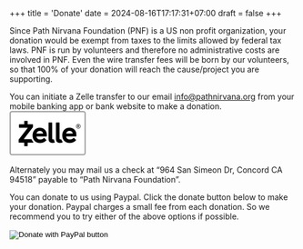 +++
title = 'Donate'
date = 2024-08-16T17:17:31+07:00
draft = false
+++

Since Path Nirvana Foundation (PNF) is a US non profit organization, your donation would be exempt from taxes to the limits allowed by federal tax laws. PNF is run by volunteers and therefore no administrative costs are involved in PNF. Even the wire transfer fees will be born by our volunteers, so that 100% of your donation will reach the cause/project you are supporting.

You can initiate a Zelle transfer to our email info@pathnirvana.org from your mobile banking app or bank website to make a donation.
![zelle](zelle.png)

Alternately you may mail us a check at “964 San Simeon Dr, Concord CA 94518” payable to “Path Nirvana Foundation”.

You can donate to us using Paypal. Click the donate button below to make your donation. Paypal charges a small fee from each donation. So we recommend you to try either of the above options if possible.

<form action="https://www.paypal.com/donate" method="post" target="_top">
    <input type="hidden" name="business" value="info@pathnirvana.org">
    <input type="hidden" name="no_recurring" value="1">
    <input type="hidden" name="currency_code" value="USD">
    <input type="image" src="paypal.png" border="0" name="submit" title="PayPal - The safer, easier way to pay online!" alt="Donate with PayPal button">
</form>